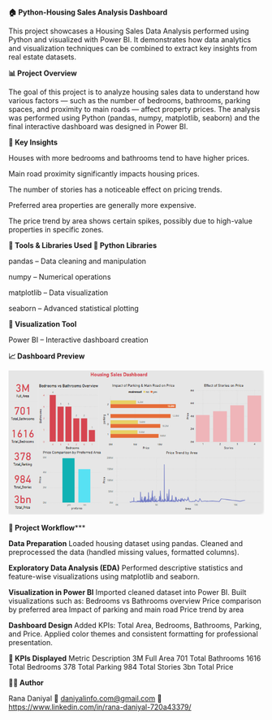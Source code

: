 ****🏠 Python-Housing Sales Analysis Dashboard****

This project showcases a Housing Sales Data Analysis performed using Python and visualized with Power BI.
It demonstrates how data analytics and visualization techniques can be combined to extract key insights from real estate datasets.

**📊 Project Overview**

The goal of this project is to analyze housing sales data to understand how various factors — such as the number of bedrooms, bathrooms, parking spaces, and proximity to main roads — affect property prices.
The analysis was performed using Python (pandas, numpy, matplotlib, seaborn) and the final interactive dashboard was designed in Power BI.

**🧠 Key Insights**

Houses with more bedrooms and bathrooms tend to have higher prices.

Main road proximity significantly impacts housing prices.

The number of stories has a noticeable effect on pricing trends.

Preferred area properties are generally more expensive.

The price trend by area shows certain spikes, possibly due to high-value properties in specific zones.


**🧰 Tools & Libraries Used
🔹 Python Libraries**

pandas – Data cleaning and manipulation

numpy – Numerical operations

matplotlib – Data visualization

seaborn – Advanced statistical plotting

**🔹 Visualization Tool**

Power BI – Interactive dashboard creation


****📈 Dashboard Preview****

![alt image](https://github.com/Daniyal07420/Python-Housing-sales-trend/blob/main/Python_housing_sale_analysis.png?raw=true)

****📁 Project Workflow*******

**Data Preparation**
Loaded housing dataset using pandas.
Cleaned and preprocessed the data (handled missing values, formatted columns).

**Exploratory Data Analysis (EDA)**
Performed descriptive statistics and feature-wise visualizations using matplotlib and seaborn.

**Visualization in Power BI**
Imported cleaned dataset into Power BI.
Built visualizations such as:
Bedrooms vs Bathrooms overview
Price comparison by preferred area
Impact of parking and main road
Price trend by area

**Dashboard Design**
Added KPIs: Total Area, Bedrooms, Bathrooms, Parking, and Price.
Applied color themes and consistent formatting for professional presentation.


**🧾 KPIs Displayed**
Metric	 Description
3M	     Full Area
701	     Total Bathrooms
1616	   Total Bedrooms
378	     Total Parking
984	     Total Stories
3bn	     Total Price


**👨‍💻 Author**

Rana Daniyal
📧 daniyalinfo.com@gmail.com
🔗 https://www.linkedin.com/in/rana-daniyal-720a43379/

